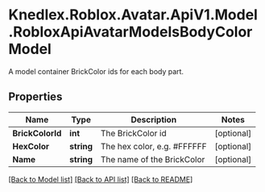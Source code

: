 # Knedlex.Roblox.Avatar.ApiV1.Model.RobloxApiAvatarModelsBodyColorModel
A model container BrickColor ids for each body part.

## Properties

Name | Type | Description | Notes
------------ | ------------- | ------------- | -------------
**BrickColorId** | **int** | The BrickColor id | [optional] 
**HexColor** | **string** | The hex color, e.g. #FFFFFF | [optional] 
**Name** | **string** | The name of the BrickColor | [optional] 

[[Back to Model list]](../README.md#documentation-for-models) [[Back to API list]](../README.md#documentation-for-api-endpoints) [[Back to README]](../README.md)

